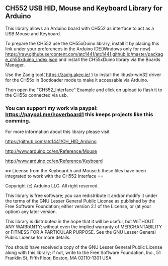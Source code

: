 ## CH552 USB HID, Mouse and Keyboard Library for Arduino

This library allows an Arduino board with CH552 as interface to act as a USB Mouse and Keyboard.



To prepare the CH552 use the CH55xDuino library, install it by placing this link under your preferences in the Arduino IDE(Windows only for now)
https://raw.githubusercontent.com/atc1441/atc1441.github.io/master/package_ch55xduino_index.json
and install the CH55xDuino library via the Boards Manager.


Use the Zadig tool( https://zadig.akeo.ie/ ) to install the libusb-win32 driver for the CH55x in Bootloader mode to make it accessable via Arduino. 


Then open the "CH552_Interface" Example and click on upload to flash it to the CH55x connected via usb.

### You can support my work via paypal: https://paypal.me/hoverboard1 this keeps projects like this comming.

For more information about this library please visit

https://github.com/atc1441/CH_HID_Arduino

http://www.arduino.cc/en/Reference/Mouse

http://www.arduino.cc/en/Reference/Keyboard

== License from the Keyboard.h and Mouse.h these files have been integrated to work with the CH552 Interface ==

Copyright (c) Arduino LLC. All right reserved.

This library is free software; you can redistribute it and/or
modify it under the terms of the GNU Lesser General Public
License as published by the Free Software Foundation; either
version 2.1 of the License, or (at your option) any later version.

This library is distributed in the hope that it will be useful,
but WITHOUT ANY WARRANTY; without even the implied warranty of
MERCHANTABILITY or FITNESS FOR A PARTICULAR PURPOSE. See the GNU
Lesser General Public License for more details.

You should have received a copy of the GNU Lesser General Public
License along with this library; if not, write to the Free Software
Foundation, Inc., 51 Franklin St, Fifth Floor, Boston, MA 02110-1301 USA
